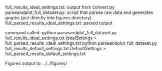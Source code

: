 full_results_ideal_settings.txt: output from convert.py
parseandplot_full_dataset.py: script that parses raw data and generates graphs (put directly into figures directory)
full_parsed_results_ideal_settings.txt: parsed output 

command called:
python parseandplot_full_dataset.py full_results_ideal_settings.txt IdealSettings > full_parsed_results_ideal_settings.txt
python parseandplot_full_dataset.py full_results_default_settings.txt DefaultSettings > full_parsed_results_default_settings.txt

Figures output to: 
../../figures/

